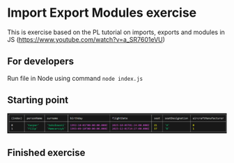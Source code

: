 # Import Export Modules exercise

This is exercise based on the PL tutorial on imports, exports and modules in JS (https://www.youtube.com/watch?v=a_SR7601eVU)

## For developers

Run file in Node using command <code>node index.js</code>

## Starting point

![alt text](image.png)

## Finished exercise
